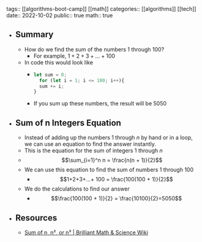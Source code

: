 tags:: [[algorithms-boot-camp]] [[math]]
categories:: [[algorithms]] [[tech]]
date:: 2022-10-02
public:: true
math:: true

- ## Summary
	- How do we find the sum of the numbers 1 through 100?
		- For example, $1 + 2 + 3 + ... + 100$
	- In code this would look like
		- ```js
		  let sum = 0;
		    for (let i = 1; i <= 100; i++){
		    sum += i;
		  }
		  ```
		- If you sum up these numbers, the result will be $5050$
- ## Sum of n Integers Equation
	- Instead of adding up the numbers 1 through $n$ by hand or in a loop, we can use an equation to find the answer instantly.
	- This is the equation for the sum of integers 1 through $n$
	- $$\sum_{i=1}^n n = \frac{n(n + 1)}{2}$$
	- We can use this equation to find the sum of numbers 1 through 100
		- $$1+2+3+...+ 100 = \frac{100(100 + 1)}{2}$$
	- We do the calculations to find our answer
		- $$\frac{100(100 + 1)}{2} = \frac{10100}{2}=5050$$
- ## Resources
	- [Sum of n, n², or n³ | Brilliant Math & Science Wiki](https://brilliant.org/wiki/sum-of-n-n2-or-n3)